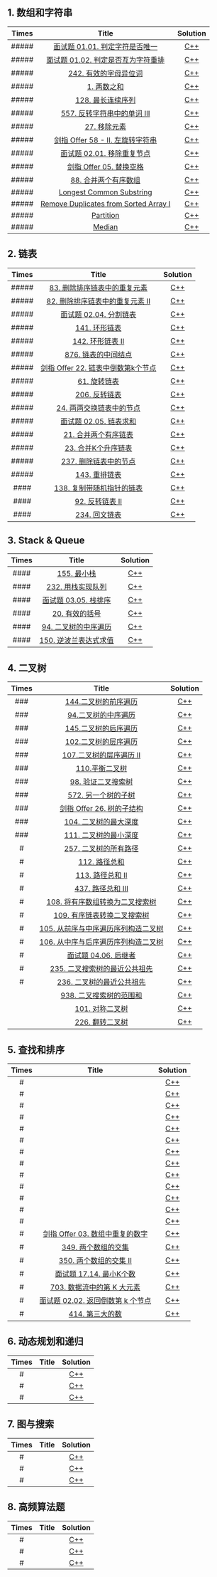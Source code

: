 ## 1. 数组和字符串

| Times |                            Title                             |               Solution                |
| :---: | :----------------------------------------------------------: | :-----------------------------------: |
| ##### | [面试题 01.01. 判定字符是否唯一](https://leetcode-cn.com/problems/is-unique-lcci/) |        [C++](cpp/isUnique.cpp)        |
| ##### | [面试题 01.02. 判定是否互为字符重排](https://leetcode-cn.com/problems/check-permutation-lcci/) |    [C++](cpp/CheckPermutation.cpp)    |
| ##### | [242. 有效的字母异位词](https://leetcode-cn.com/problems/valid-anagram/) |       [C++](cpp/isAnagram.cpp)        |
| ##### |   [1. 两数之和](https://leetcode-cn.com/problems/two-sum/)   |         [C++](cpp/twoSum.cpp)         |
| ##### | [128. 最长连续序列](https://leetcode-cn.com/problems/longest-consecutive-sequence/) |   [C++](cpp/longestConsecutive.cpp)   |
| ##### | [557. 反转字符串中的单词 III](https://leetcode-cn.com/problems/reverse-words-in-a-string-iii/) |      [C++](cpp/reverseWords.cpp)      |
| ##### | [27. 移除元素](https://leetcode-cn.com/problems/remove-element/) |     [C++](cpp/removeElement.cpp)      |
| ##### | [剑指 Offer 58 - II. 左旋转字符串](https://leetcode-cn.com/problems/zuo-xuan-zhuan-zi-fu-chuan-lcof/) |    [C++](cpp/reverseLeftWords.cpp)    |
| ##### | [面试题 02.01. 移除重复节点](https://leetcode-cn.com/problems/remove-duplicate-node-lcci/) |  [C++](cpp/removeDuplicateNodes.cpp)  |
| ##### | [剑指 Offer 05. 替换空格](https://leetcode-cn.com/problems/ti-huan-kong-ge-lcof/) |      [C++](cpp/replaceSpace.cpp)      |
| ##### | [88. 合并两个有序数组](https://leetcode-cn.com/problems/merge-sorted-array/) |         [C++](cpp/merge.cpp)          |
| ##### |                 [Longest Common Substring]()                 | [C++](cpp/longestCommonSubstring.cpp) |
| ##### |          [Remove Duplicates from Sorted Array I]()           |    [C++](cpp/removeDuplicates.cpp)    |
| ##### |                        [Partition]()                         |     [C++](cpp/partitionArray.cpp)     |
| ##### |                          [Median]()                          |         [C++](cpp/median.cpp)         |

## 2. 链表

| Times |                            Title                             |             Solution             |
| :---: | :----------------------------------------------------------: | :------------------------------: |
| ##### | [83. 删除排序链表中的重复元素](https://leetcode-cn.com/problems/remove-duplicates-from-sorted-list/) | [C++](cpp/deleteDuplicates.cpp)  |
| ##### | [82. 删除排序链表中的重复元素 II](https://leetcode-cn.com/problems/remove-duplicates-from-sorted-list-ii/) | [C++](cpp/deleteDuplicates2.cpp) |
| ##### | [面试题 02.04. 分割链表](https://leetcode-cn.com/problems/partition-list-lcci/) |     [C++](cpp/partition.cpp)     |
| ##### | [141. 环形链表](https://leetcode-cn.com/problems/linked-list-cycle/) |     [C++](cpp/hasCycle.cpp)      |
| ##### | [142. 环形链表 II](https://leetcode-cn.com/problems/linked-list-cycle-ii/) |    [C++](cpp/detectCycle.cpp)    |
| ##### | [876. 链表的中间结点](https://leetcode-cn.com/problems/middle-of-the-linked-list/) |    [C++](cpp/middleNode.cpp)     |
| ##### | [剑指 Offer 22. 链表中倒数第k个节点](https://leetcode-cn.com/problems/lian-biao-zhong-dao-shu-di-kge-jie-dian-lcof/) |   [C++](cpp/getKthFromEnd.cpp)   |
| ##### | [61. 旋转链表](https://leetcode-cn.com/problems/rotate-list/) |    [C++](cpp/rotateRight.cpp)    |
| ##### | [206. 反转链表](https://leetcode-cn.com/problems/reverse-linked-list/) |    [C++](cpp/reverseList.cpp)    |
| ##### | [24. 两两交换链表中的节点](https://leetcode-cn.com/problems/swap-nodes-in-pairs/) |     [C++](cpp/swapPairs.cpp)     |
| ##### | [面试题 02.05. 链表求和](https://leetcode-cn.com/problems/sum-lists-lcci/) |   [C++](cpp/addTwoNumbers.cpp)   |
| ##### | [21. 合并两个有序链表](https://leetcode-cn.com/problems/merge-two-sorted-lists/) |   [C++](cpp/mergeTwoLists.cpp)   |
| ##### | [23. 合并K个升序链表](https://leetcode-cn.com/problems/merge-k-sorted-lists/) |  [C++](cpp/greaterListNode.cpp)  |
| ##### | [237. 删除链表中的节点](https://leetcode-cn.com/problems/delete-node-in-a-linked-list/) |    [C++](cpp/deleteNode.cpp)     |
| ##### | [143. 重排链表](https://leetcode-cn.com/problems/reorder-list/) |    [C++](cpp/reorderList.cpp)    |
| ####  | [138. 复制带随机指针的链表](https://leetcode-cn.com/problems/copy-list-with-random-pointer/) |  [C++](cpp/copyRandomList.cpp)   |
| ####  | [92. 反转链表 II](https://leetcode-cn.com/problems/reverse-linked-list-ii/) |  [C++](cpp/reverseBetween.cpp)   |
| ####  | [234. 回文链表](https://leetcode-cn.com/problems/palindrome-linked-list/) |   [C++](cpp/isPalindrome.cpp)    |

## 3. Stack & Queue

| Times |                            Title                             |            Solution             |
| :---: | :----------------------------------------------------------: | :-----------------------------: |
| ####  |  [155. 最小栈](https://leetcode-cn.com/problems/min-stack/)  |     [C++](cpp/MinStack.cpp)     |
| ####  | [232. 用栈实现队列](https://leetcode-cn.com/problems/implement-queue-using-stacks/) |     [C++](cpp/MyQueue.cpp)      |
| ####  | [面试题 03.05. 栈排序](https://leetcode-cn.com/problems/sort-of-stacks-lcci/) |   [C++](cpp/SortedStack.cpp)    |
| ####  | [20. 有效的括号](https://leetcode-cn.com/problems/valid-parentheses/) |     [C++](cpp/isValid.cpp)      |
| ####  | [94. 二叉树的中序遍历](https://leetcode-cn.com/problems/binary-tree-inorder-traversal/) | [C++](cpp/inorderTraversal.cpp) |
| ####  | [150. 逆波兰表达式求值](https://leetcode-cn.com/problems/evaluate-reverse-polish-notation/) |     [C++](cpp/evalRPN.cpp)      |

## 4. 二叉树

| Times |                            Title                             |               Solution               |
| :---: | :----------------------------------------------------------: | :----------------------------------: |
|  ###  | [144.二叉树的前序遍历](https://leetcode-cn.com/problems/binary-tree-preorder-traversal/) |   [C++](cpp/preorderTraversal.cpp)   |
|  ###  | [94.二叉树的中序遍历](https://leetcode-cn.com/problems/binary-tree-inorder-traversal/) |   [C++](cpp/inorderTraversal.cpp)    |
|  ###  | [145.二叉树的后序遍历](https://leetcode-cn.com/problems/binary-tree-postorder-traversal/) |  [C++](cpp/postorderTraversal.cpp)   |
|  ###  | [102.二叉树的层序遍历](https://leetcode-cn.com/problems/binary-tree-level-order-traversal/) |      [C++](cpp/levelOrder.cpp)       |
|  ###  | [107.二叉树的层序遍历 II](https://leetcode-cn.com/problems/binary-tree-level-order-traversal-ii/) |   [C++](cpp/levelOrderBottom.cpp)    |
|  ###  | [110.平衡二叉树](https://leetcode-cn.com/problems/balanced-binary-tree/) |      [C++](cpp/isBalanced.cpp)       |
|  ###  | [98. 验证二叉搜索树](https://leetcode-cn.com/problems/validate-binary-search-tree/) |      [C++](cpp/isValidBST.cpp)       |
|  ###  | [572. 另一个树的子树](https://leetcode-cn.com/problems/subtree-of-another-tree/) |       [C++](cpp/isSubtree.cpp)       |
|  ###  | [剑指 Offer 26. 树的子结构](https://leetcode-cn.com/problems/shu-de-zi-jie-gou-lcof/) |    [C++](cpp/isSubStructure.cpp)     |
|  ###  | [104. 二叉树的最大深度](https://leetcode-cn.com/problems/maximum-depth-of-binary-tree/) |       [C++](cpp/maxDepth.cpp)        |
|  ###  | [111. 二叉树的最小深度](https://leetcode-cn.com/problems/minimum-depth-of-binary-tree/) |       [C++](cpp/minDepth.cpp)        |
|   #   | [257. 二叉树的所有路径](https://leetcode-cn.com/problems/binary-tree-paths/) |    [C++](cpp/binaryTreePaths.cpp)    |
|   #   | [112. 路径总和](https://leetcode-cn.com/problems/path-sum/)  |      [C++](cpp/hasPathSum.cpp)       |
|   #   | [113. 路径总和 II](https://leetcode-cn.com/problems/path-sum-ii/) |        [C++](cpp/pathSum.cpp)        |
|   #   | [437. 路径总和 III](https://leetcode-cn.com/problems/path-sum-iii/) |       [C++](cpp/pathSum3.cpp)        |
|   #   | [108. 将有序数组转换为二叉搜索树](https://leetcode-cn.com/problems/convert-sorted-array-to-binary-search-tree/) |   [C++](cpp/sortedArrayToBST.cpp)    |
|   #   | [109. 有序链表转换二叉搜索树](https://leetcode-cn.com/problems/convert-sorted-list-to-binary-search-tree/) |    [C++](cpp/sortedListToBST.cpp)    |
|   #   | [105. 从前序与中序遍历序列构造二叉树](https://leetcode-cn.com/problems/construct-binary-tree-from-preorder-and-inorder-traversal/) |       [C++](cpp/buildTree.cpp)       |
|   #   | [106. 从中序与后序遍历序列构造二叉树](https://leetcode-cn.com/problems/construct-binary-tree-from-inorder-and-postorder-traversal/) |      [C++](cpp/buildTree2.cpp)       |
|   #   | [面试题 04.06. 后继者](https://leetcode-cn.com/problems/successor-lcci/) |   [C++](cpp/inorderSuccessor.cpp)    |
|   #   | [235. 二叉搜索树的最近公共祖先](https://leetcode-cn.com/problems/lowest-common-ancestor-of-a-binary-search-tree/) | [C++](cpp/lowestCommonAncestor.cpp)  |
|   #   | [236. 二叉树的最近公共祖先](https://leetcode-cn.com/problems/lowest-common-ancestor-of-a-binary-tree/) | [C++](cpp/lowestCommonAncestor2.cpp) |
|       | [938. 二叉搜索树的范围和](https://leetcode-cn.com/problems/range-sum-of-bst/) |      [C++](cpp/rangeSumBST.cpp)      |
|       | [101. 对称二叉树](https://leetcode-cn.com/problems/symmetric-tree/) |      [C++](cpp/isSymmetric.cpp)      |
|       | [226. 翻转二叉树](https://leetcode-cn.com/problems/invert-binary-tree/) |      [C++](cpp/invertTree.cpp)       |

## 5. 查找和排序

| Times |                            Title                             |            Solution             |
| :---: | :----------------------------------------------------------: | :-----------------------------: |
|   #   |                                                              |           [C++](cpp/)           |
|   #   |                                                              |           [C++](cpp/)           |
|   #   |                                                              |           [C++](cpp/)           |
|   #   |                                                              |           [C++](cpp/)           |
|   #   |                                                              |           [C++](cpp/)           |
|   #   |                                                              |           [C++](cpp/)           |
|   #   |                                                              |           [C++](cpp/)           |
|   #   |                                                              |           [C++](cpp/)           |
|   #   |                                                              |           [C++](cpp/)           |
|   #   |                                                              |           [C++](cpp/)           |
|   #   |                                                              |           [C++](cpp/)           |
|   #   |                                                              |           [C++](cpp/)           |
|   #   |                                                              |           [C++](cpp/)           |
|   #   | [剑指 Offer 03. 数组中重复的数字](https://leetcode-cn.com/problems/shu-zu-zhong-zhong-fu-de-shu-zi-lcof/) | [C++](cpp/findRepeatNumber.cpp) |
|   #   | [349. 两个数组的交集](https://leetcode-cn.com/problems/intersection-of-two-arrays/) |   [C++](cpp/intersection.cpp)   |
|   #   | [350. 两个数组的交集 II](https://leetcode-cn.com/problems/intersection-of-two-arrays-ii/) |    [C++](cpp/intersect.cpp)     |
|   #   | [面试题 17.14. 最小K个数](https://leetcode-cn.com/problems/smallest-k-lcci/) |    [C++](cpp/smallestK.cpp)     |
|   #   | [703. 数据流中的第 K 大元素](https://leetcode-cn.com/problems/kth-largest-element-in-a-stream/) |    [C++](cpp/KthLargest.cpp)    |
|   #   | [面试题 02.02. 返回倒数第 k 个节点](https://leetcode-cn.com/problems/kth-node-from-end-of-list-lcci/) |    [C++](cpp/kthToLast.cpp)     |
|   #   | [414. 第三大的数](https://leetcode-cn.com/problems/third-maximum-number/) |     [C++](cpp/thirdMax.cpp)     |

## 6. 动态规划和递归

| Times | Title |  Solution   |
| :---: | :---: | :---------: |
|   #   |       | [C++](cpp/) |
|   #   |       | [C++](cpp/) |
|   #   |       | [C++](cpp/) |

## 7. 图与搜索

| Times | Title |  Solution   |
| :---: | :---: | :---------: |
|   #   |       | [C++](cpp/) |
|   #   |       | [C++](cpp/) |
|   #   |       | [C++](cpp/) |

## 8. 高频算法题

| Times | Title |  Solution   |
| :---: | :---: | :---------: |
|   #   |       | [C++](cpp/) |
|   #   |       | [C++](cpp/) |
|   #   |       | [C++](cpp/) |


